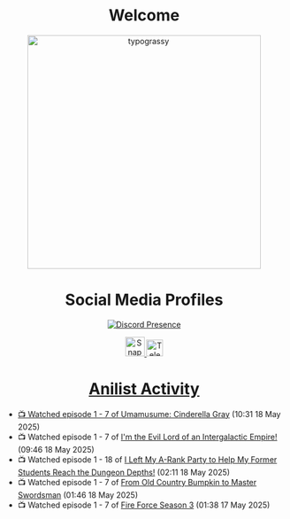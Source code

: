 <div align="center">

# Welcome
<a href="https://github.com/kawarimidoll/typograssy">
    <img alt="typograssy" src="https://typograssy.deno.dev/api?text=%E3%82%88%E3%81%86%E3%81%93%E3%81%9D%E3%81%BF%E3%81%AA%E3%81%95%E3%82%93%20-%20Sheby--&&l0=none&l1=82d9d0&l2=027353&l3=038c4c&l4=01402e&bg=none&frame=none&speed=100&comment=" width="421.99">
</a>

</div>

<div align="center">

# Social Media Profiles

[![Discord Presence](https://lanyard.cnrad.dev/api/612532963938271232)](https://discord.com/users/612532963938271232)


<a href="https://www.snapchat.com/add/a.sheby" title="Snapchat Profile">
    <img src="https://www.freepnglogos.com/uploads/snapchat-logo-png-0.png" width="35" alt="Snapchat Logo" />


<a href="https://t.me/ASheby" title="Telegram Profile">
    <img src="https://www.freepnglogos.com/uploads/telegram-logo-png-0.png" width="30" alt="Telegram Logo" />


</div>

<div align="center">

# Anilist Activity

</div>

<!-- ANILIST_ACTIVITY:start -->

-   📺 Watched episode 1 - 7 of [Umamusume: Cinderella Gray](https://anilist.co/anime/180516) (10:31 18 May 2025)
-   📺 Watched episode 1 - 7 of [I'm the Evil Lord of an Intergalactic Empire!](https://anilist.co/anime/183274) (09:46 18 May 2025)
-   📺 Watched episode 1 - 18 of [I Left My A-Rank Party to Help My Former Students Reach the Dungeon Depths!](https://anilist.co/anime/180812) (02:11 18 May 2025)
-   📺 Watched episode 1 - 7 of [From Old Country Bumpkin to Master Swordsman](https://anilist.co/anime/179955) (01:46 18 May 2025)
-   📺 Watched episode 1 - 7 of [Fire Force Season 3](https://anilist.co/anime/149118) (01:38 17 May 2025)

<!-- ANILIST_ACTIVITY:end -->
